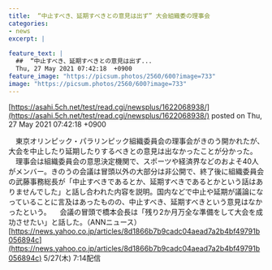 ```yaml
---
title:  “中止すべき、延期すべきとの意見は出ず” 大会組織委の理事会  
categories:
- news
excerpt: |
  
feature_text: |
  ##  “中止すべき、延期すべきとの意見は出ず...
  Thu, 27 May 2021 07:42:18  +0900
feature_image: "https://picsum.photos/2560/600?image=733"
image: "https://picsum.photos/2560/600?image=733"
---
```


[https://asahi.5ch.net/test/read.cgi/newsplus/1622068938/](https://asahi.5ch.net/test/read.cgi/newsplus/1622068938/)
posted on Thu, 27 May 2021 07:42:18  +0900

<!--more-->

　東京オリンピック・パラリンピック組織委員会の理事会がきのう開かれたが、大会を中止したり延期したりするべきとの意見は出なかったことが分かった。 　理事会は組織委員会の意思決定機関で、スポーツや経済界などのおよそ40人がメンバー。きのうの会議は冒頭以外の大部分は非公開で、終了後に組織委員会の武藤事務総長が「中止すべきであるとか、延期すべきであるとかという話はありませんでした」と話し合われた内容を説明。国内などで中止や延期が議論になっていることに言及はあったものの、中止すべき、延期すべきという意見はなかったという。 　会議の冒頭で橋本会長は「残り2か月万全な準備をして大会を成功させたい」と話した。（ANNニュース） [https://news.yahoo.co.jp/articles/8d1866b7b9cadc04aead7a2b4bf49791b056894c](https://news.yahoo.co.jp/articles/8d1866b7b9cadc04aead7a2b4bf49791b056894c) 5/27(木) 7:14配信
